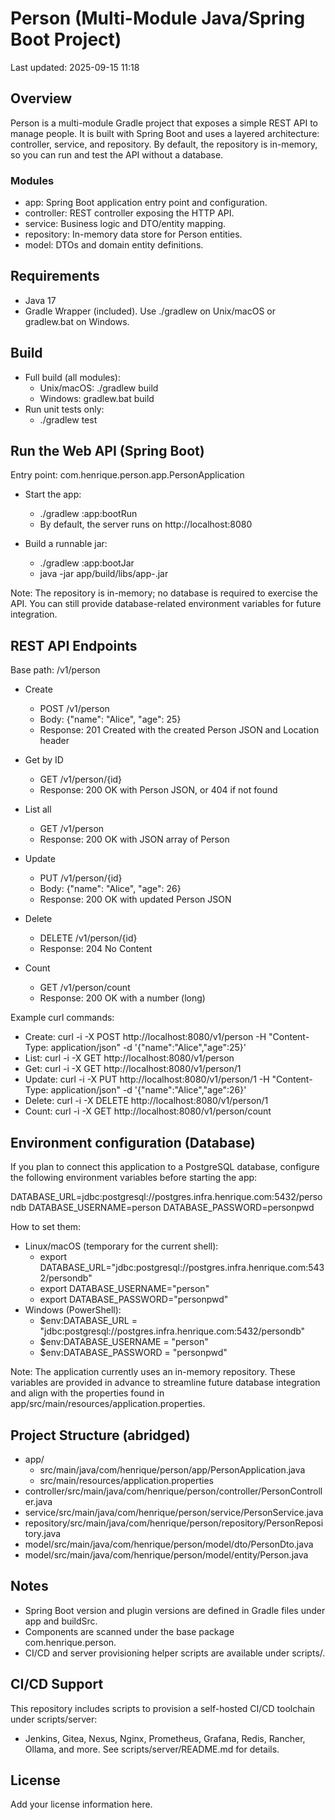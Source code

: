 # Person (Multi-Module Java/Spring Boot Project)

Last updated: 2025-09-15 11:18

## Overview
Person is a multi-module Gradle project that exposes a simple REST API to manage people. It is built with Spring Boot and uses a layered architecture: controller, service, and repository. By default, the repository is in-memory, so you can run and test the API without a database.

### Modules
- app: Spring Boot application entry point and configuration.
- controller: REST controller exposing the HTTP API.
- service: Business logic and DTO/entity mapping.
- repository: In-memory data store for Person entities.
- model: DTOs and domain entity definitions.

## Requirements
- Java 17
- Gradle Wrapper (included). Use ./gradlew on Unix/macOS or gradlew.bat on Windows.

## Build
- Full build (all modules):
  - Unix/macOS: ./gradlew build
  - Windows: gradlew.bat build
- Run unit tests only:
  - ./gradlew test

## Run the Web API (Spring Boot)
Entry point: com.henrique.person.app.PersonApplication

- Start the app:
  - ./gradlew :app:bootRun
  - By default, the server runs on http://localhost:8080

- Build a runnable jar:
  - ./gradlew :app:bootJar
  - java -jar app/build/libs/app-<version>.jar

Note: The repository is in-memory; no database is required to exercise the API. You can still provide database-related environment variables for future integration.

## REST API Endpoints
Base path: /v1/person

- Create
  - POST /v1/person
  - Body: {"name": "Alice", "age": 25}
  - Response: 201 Created with the created Person JSON and Location header

- Get by ID
  - GET /v1/person/{id}
  - Response: 200 OK with Person JSON, or 404 if not found

- List all
  - GET /v1/person
  - Response: 200 OK with JSON array of Person

- Update
  - PUT /v1/person/{id}
  - Body: {"name": "Alice", "age": 26}
  - Response: 200 OK with updated Person JSON

- Delete
  - DELETE /v1/person/{id}
  - Response: 204 No Content

- Count
  - GET /v1/person/count
  - Response: 200 OK with a number (long)

Example curl commands:
- Create: curl -i -X POST   http://localhost:8080/v1/person -H "Content-Type: application/json" -d '{"name":"Alice","age":25}'
- List:   curl -i -X GET    http://localhost:8080/v1/person
- Get:    curl -i -X GET    http://localhost:8080/v1/person/1
- Update: curl -i -X PUT    http://localhost:8080/v1/person/1 -H "Content-Type: application/json" -d '{"name":"Alice","age":26}'
- Delete: curl -i -X DELETE http://localhost:8080/v1/person/1
- Count:  curl -i -X GET    http://localhost:8080/v1/person/count

## Environment configuration (Database)
If you plan to connect this application to a PostgreSQL database, configure the following environment variables before starting the app:

DATABASE_URL=jdbc:postgresql://postgres.infra.henrique.com:5432/persondb
DATABASE_USERNAME=person
DATABASE_PASSWORD=personpwd

How to set them:
- Linux/macOS (temporary for the current shell):
  - export DATABASE_URL="jdbc:postgresql://postgres.infra.henrique.com:5432/persondb"
  - export DATABASE_USERNAME="person"
  - export DATABASE_PASSWORD="personpwd"
- Windows (PowerShell):
  - $env:DATABASE_URL = "jdbc:postgresql://postgres.infra.henrique.com:5432/persondb"
  - $env:DATABASE_USERNAME = "person"
  - $env:DATABASE_PASSWORD = "personpwd"

Note: The application currently uses an in-memory repository. These variables are provided in advance to streamline future database integration and align with the properties found in app/src/main/resources/application.properties.

## Project Structure (abridged)
- app/
  - src/main/java/com/henrique/person/app/PersonApplication.java
  - src/main/resources/application.properties
- controller/src/main/java/com/henrique/person/controller/PersonController.java
- service/src/main/java/com/henrique/person/service/PersonService.java
- repository/src/main/java/com/henrique/person/repository/PersonRepository.java
- model/src/main/java/com/henrique/person/model/dto/PersonDto.java
- model/src/main/java/com/henrique/person/model/entity/Person.java

## Notes
- Spring Boot version and plugin versions are defined in Gradle files under app and buildSrc.
- Components are scanned under the base package com.henrique.person.
- CI/CD and server provisioning helper scripts are available under scripts/.

## CI/CD Support
This repository includes scripts to provision a self-hosted CI/CD toolchain under scripts/server:
- Jenkins, Gitea, Nexus, Nginx, Prometheus, Grafana, Redis, Rancher, Ollama, and more.
See scripts/server/README.md for details.

## License
Add your license information here.



